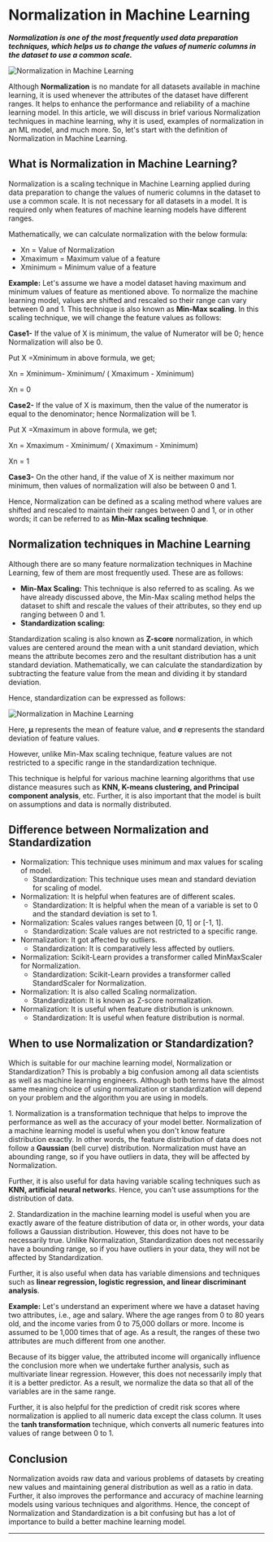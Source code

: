 # Normalization in Machine Learning

**_Normalization is one of the most frequently used data preparation techniques, which helps us to change the values of numeric columns in the dataset to use a common scale._**

![Normalization in Machine Learning](https://static.javatpoint.com/tutorial/machine-learning/images/normalization-in-machine-learning.png)

Although **Normalization** is no mandate for all datasets available in machine learning, it is used whenever the attributes of the dataset have different ranges. It helps to enhance the performance and reliability of a machine learning model. In this article, we will discuss in brief various Normalization techniques in machine learning, why it is used, examples of normalization in an ML model, and much more. So, let's start with the definition of Normalization in Machine Learning.

What is Normalization in Machine Learning?
------------------------------------------

Normalization is a scaling technique in Machine Learning applied during data preparation to change the values of numeric columns in the dataset to use a common scale. It is not necessary for all datasets in a model. It is required only when features of machine learning models have different ranges.

Mathematically, we can calculate normalization with the below formula:

*   Xn = Value of Normalization
*   Xmaximum = Maximum value of a feature
*   Xminimum = Minimum value of a feature

**Example:** Let's assume we have a model dataset having maximum and minimum values of feature as mentioned above. To normalize the machine learning model, values are shifted and rescaled so their range can vary between 0 and 1. This technique is also known as **Min-Max scaling**. In this scaling technique, we will change the feature values as follows:

**Case1-** If the value of X is minimum, the value of Numerator will be 0; hence Normalization will also be 0.

Put X =Xminimum in above formula, we get;

Xn = Xminimum- Xminimum/ ( Xmaximum - Xminimum)

Xn = 0

**Case2-** If the value of X is maximum, then the value of the numerator is equal to the denominator; hence Normalization will be 1.

Put X =Xmaximum in above formula, we get;

Xn = Xmaximum - Xminimum/ ( Xmaximum - Xminimum)

Xn = 1

**Case3-** On the other hand, if the value of X is neither maximum nor minimum, then values of normalization will also be between 0 and 1.

Hence, Normalization can be defined as a scaling method where values are shifted and rescaled to maintain their ranges between 0 and 1, or in other words; it can be referred to as **Min-Max scaling technique**.

Normalization techniques in Machine Learning
--------------------------------------------

Although there are so many feature normalization techniques in Machine Learning, few of them are most frequently used. These are as follows:

*   **Min-Max Scaling:** This technique is also referred to as scaling. As we have already discussed above, the Min-Max scaling method helps the dataset to shift and rescale the values of their attributes, so they end up ranging between 0 and 1.
*   **Standardization scaling:**

Standardization scaling is also known as **Z-score** normalization, in which values are centered around the mean with a unit standard deviation, which means the attribute becomes zero and the resultant distribution has a unit standard deviation. Mathematically, we can calculate the standardization by subtracting the feature value from the mean and dividing it by standard deviation.

Hence, standardization can be expressed as follows:

![Normalization in Machine Learning](https://static.javatpoint.com/tutorial/machine-learning/images/normalization-in-machine-learning2.png)

Here, **µ** represents the mean of feature value, and **σ** represents the standard deviation of feature values.

However, unlike Min-Max scaling technique, feature values are not restricted to a specific range in the standardization technique.

This technique is helpful for various machine learning algorithms that use distance measures such as **KNN, K-means clustering, and Principal component analysis**, etc. Further, it is also important that the model is built on assumptions and data is normally distributed.

Difference between Normalization and Standardization
----------------------------------------------------



* Normalization: This technique uses minimum and max values for scaling of model.
  * Standardization: This technique uses mean and standard deviation for scaling of model.
* Normalization: It is helpful when features are of different scales.
  * Standardization: It is helpful when the mean of a variable is set to 0 and the standard deviation is set to 1.
* Normalization: Scales values ranges between [0, 1] or [-1, 1].
  * Standardization: Scale values are not restricted to a specific range.
* Normalization: It got affected by outliers.
  * Standardization: It is comparatively less affected by outliers.
* Normalization: Scikit-Learn provides a transformer called MinMaxScaler for Normalization.
  * Standardization: Scikit-Learn provides a transformer called StandardScaler for Normalization.
* Normalization: It is also called Scaling normalization.
  * Standardization: It is known as Z-score normalization.
* Normalization: It is useful when feature distribution is unknown.
  * Standardization: It is useful when feature distribution is normal.


When to use Normalization or Standardization?
---------------------------------------------

Which is suitable for our machine learning model, Normalization or Standardization? This is probably a big confusion among all data scientists as well as machine learning engineers. Although both terms have the almost same meaning choice of using normalization or standardization will depend on your problem and the algorithm you are using in models.

1\. Normalization is a transformation technique that helps to improve the performance as well as the accuracy of your model better. Normalization of a machine learning model is useful when you don't know feature distribution exactly. In other words, the feature distribution of data does not follow a **Gaussian** (bell curve) distribution. Normalization must have an abounding range, so if you have outliers in data, they will be affected by Normalization.

Further, it is also useful for data having variable scaling techniques such as **KNN, artificial neural network**s. Hence, you can't use assumptions for the distribution of data.

2\. Standardization in the machine learning model is useful when you are exactly aware of the feature distribution of data or, in other words, your data follows a Gaussian distribution. However, this does not have to be necessarily true. Unlike Normalization, Standardization does not necessarily have a bounding range, so if you have outliers in your data, they will not be affected by Standardization.

Further, it is also useful when data has variable dimensions and techniques such as **linear regression, logistic regression, and linear discriminant analysis**.

**Example:** Let's understand an experiment where we have a dataset having two attributes, i.e., age and salary. Where the age ranges from 0 to 80 years old, and the income varies from 0 to 75,000 dollars or more. Income is assumed to be 1,000 times that of age. As a result, the ranges of these two attributes are much different from one another.

Because of its bigger value, the attributed income will organically influence the conclusion more when we undertake further analysis, such as multivariate linear regression. However, this does not necessarily imply that it is a better predictor. As a result, we normalize the data so that all of the variables are in the same range.

Further, it is also helpful for the prediction of credit risk scores where normalization is applied to all numeric data except the class column. It uses the **tanh transformation** technique, which converts all numeric features into values of range between 0 to 1.

Conclusion
----------

Normalization avoids raw data and various problems of datasets by creating new values and maintaining general distribution as well as a ratio in data. Further, it also improves the performance and accuracy of machine learning models using various techniques and algorithms. Hence, the concept of Normalization and Standardization is a bit confusing but has a lot of importance to build a better machine learning model.

* * *

